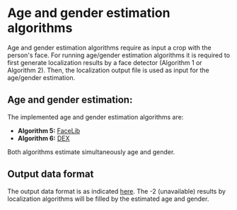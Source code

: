 # Age and gender estimation algorithms

Age and gender estimation algorithms require as input a crop with the person's face. For running age/gender estimation algorithms it is required to first generate localization results by a face detector (Algorithm 1 or Algorithm 2). Then, the localization output file is used as input for the age/gender estimation.

## Age and gender estimation:
The implemented age and gender estimation algorithms are:
- **Algorithm 5:** [FaceLib](https://github.com/QMUL/AVA/tree/master/Analytics/age_gender/facelib)
- **Algorithm 6:** [DEX](https://github.com/QMUL/AVA/tree/master/Analytics/age_gender/dex)

Both algorithms estimate simultaneously age and gender.

## Output data format
The output data format is as indicated [here](https://github.com/QMUL/AVAB/tree/master/Code/Analytics/People#output-data-format). The -2 (unavailable) results by localization algorithms will be filled by the estimated age and gender.
